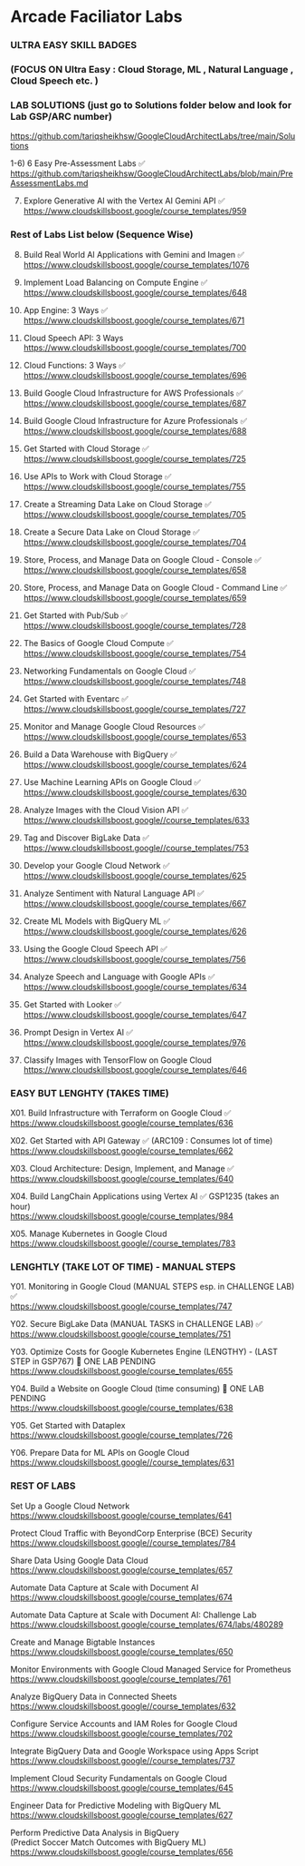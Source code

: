 # Arcade Faciliator Labs

### ULTRA EASY SKILL BADGES   

### (FOCUS ON  Ultra Easy : Cloud Storage, ML , Natural Language , Cloud Speech etc. ) 

### LAB SOLUTIONS (just go to Solutions folder below and look for Lab GSP/ARC number)    
https://github.com/tariqsheikhsw/GoogleCloudArchitectLabs/tree/main/Solutions


1-6) 6 Easy Pre-Assessment Labs  ✅    
https://github.com/tariqsheikhsw/GoogleCloudArchitectLabs/blob/main/PreAssessmentLabs.md    

7. Explore Generative AI with the Vertex AI Gemini API   ✅        
https://www.cloudskillsboost.google/course_templates/959
 
### Rest of Labs List below  (Sequence Wise)   

8. Build Real World AI Applications with Gemini and Imagen ✅      
https://www.cloudskillsboost.google/course_templates/1076  

9. Implement Load Balancing on Compute Engine  ✅   
https://www.cloudskillsboost.google/course_templates/648 

10. App Engine: 3 Ways    ✅   
https://www.cloudskillsboost.google/course_templates/671    

11. Cloud Speech API: 3 Ways      
https://www.cloudskillsboost.google/course_templates/700  

12. Cloud Functions: 3 Ways  ✅   
https://www.cloudskillsboost.google/course_templates/696  

13. Build Google Cloud Infrastructure for AWS Professionals  ✅   
https://www.cloudskillsboost.google/course_templates/687

14. Build Google Cloud Infrastructure for Azure Professionals  ✅   
https://www.cloudskillsboost.google/course_templates/688

15. Get Started with Cloud Storage  ✅  
https://www.cloudskillsboost.google/course_templates/725  

16. Use APIs to Work with Cloud Storage ✅  
https://www.cloudskillsboost.google/course_templates/755  

17. Create a Streaming Data Lake on Cloud Storage  ✅   
https://www.cloudskillsboost.google/course_templates/705  

18. Create a Secure Data Lake on Cloud Storage   ✅   
https://www.cloudskillsboost.google/course_templates/704

19. Store, Process, and Manage Data on Google Cloud - Console  ✅  
https://www.cloudskillsboost.google/course_templates/658  

20. Store, Process, and Manage Data on Google Cloud - Command Line  ✅  
https://www.cloudskillsboost.google/course_templates/659  

21. Get Started with Pub/Sub   ✅   
https://www.cloudskillsboost.google/course_templates/728  

22. The Basics of Google Cloud Compute   ✅  
https://www.cloudskillsboost.google/course_templates/754  

23. Networking Fundamentals on Google Cloud  ✅  
https://www.cloudskillsboost.google/course_templates/748  

24. Get Started with Eventarc   ✅    
https://www.cloudskillsboost.google/course_templates/727  

25. Monitor and Manage Google Cloud Resources   ✅    
https://www.cloudskillsboost.google/course_templates/653

26. Build a Data Warehouse with BigQuery  ✅   
https://www.cloudskillsboost.google/course_templates/624

27. Use Machine Learning APIs on Google Cloud     ✅   
https://www.cloudskillsboost.google/course_templates/630

28. Analyze Images with the Cloud Vision API   ✅  
https://www.cloudskillsboost.google//course_templates/633

29. Tag and Discover BigLake Data   ✅    
https://www.cloudskillsboost.google//course_templates/753

30. Develop your Google Cloud Network   ✅     
https://www.cloudskillsboost.google/course_templates/625

31. Analyze Sentiment with Natural Language API   ✅    
https://www.cloudskillsboost.google/course_templates/667

32. Create ML Models with BigQuery ML   ✅    
https://www.cloudskillsboost.google/course_templates/626

33. Using the Google Cloud Speech API   ✅   
https://www.cloudskillsboost.google/course_templates/756

34. Analyze Speech and Language with Google APIs     ✅  
https://www.cloudskillsboost.google/course_templates/634

35. Get Started with Looker    ✅    
https://www.cloudskillsboost.google/course_templates/647

36. Prompt Design in Vertex AI   ✅    
https://www.cloudskillsboost.google/course_templates/976

37. Classify Images with TensorFlow on Google Cloud    
https://www.cloudskillsboost.google/course_templates/646



### EASY BUT LENGHTY (TAKES TIME) 

X01. Build Infrastructure with Terraform on Google Cloud   ✅      
https://www.cloudskillsboost.google/course_templates/636

X02. Get Started with API Gateway ✅   (ARC109 : Consumes lot of time)    
https://www.cloudskillsboost.google/course_templates/662

X03. Cloud Architecture: Design, Implement, and Manage      ✅     
https://www.cloudskillsboost.google/course_templates/640

X04. Build LangChain Applications using Vertex AI   ✅   GSP1235 (takes an hour)   
https://www.cloudskillsboost.google/course_templates/984

X05. Manage Kubernetes in Google Cloud      
https://www.cloudskillsboost.google//course_templates/783  


###  LENGHTLY (TAKE LOT OF TIME) - MANUAL STEPS 

Y01.  Monitoring in Google Cloud  (MANUAL STEPS esp. in CHALLENGE LAB)  ✅  
https://www.cloudskillsboost.google/course_templates/747

Y02. Secure BigLake Data   (MANUAL TASKS in CHALLENGE LAB)  ✅    
https://www.cloudskillsboost.google/course_templates/751

Y03. Optimize Costs for Google Kubernetes Engine  (LENGTHY) - (LAST STEP in GSP767)    🔘 ONE LAB PENDING  
https://www.cloudskillsboost.google/course_templates/655

Y04. Build a Website on Google Cloud (time consuming)  🔘 ONE LAB PENDING   
https://www.cloudskillsboost.google/course_templates/638  

Y05. Get Started with Dataplex     
https://www.cloudskillsboost.google/course_templates/726

Y06. Prepare Data for ML APIs on Google Cloud        
https://www.cloudskillsboost.google//course_templates/631



### REST OF LABS 

Set Up a Google Cloud Network    
https://www.cloudskillsboost.google/course_templates/641

Protect Cloud Traffic with BeyondCorp Enterprise (BCE) Security  
https://www.cloudskillsboost.google//course_templates/784

Share Data Using Google Data Cloud  
https://www.cloudskillsboost.google/course_templates/657

Automate Data Capture at Scale with Document AI  
https://www.cloudskillsboost.google/course_templates/674

Automate Data Capture at Scale with Document AI: Challenge Lab   
https://www.cloudskillsboost.google/course_templates/674/labs/480289

Create and Manage Bigtable Instances  
https://www.cloudskillsboost.google/course_templates/650

Monitor Environments with Google Cloud Managed Service for Prometheus  
https://www.cloudskillsboost.google/course_templates/761  

Analyze BigQuery Data in Connected Sheets  
https://www.cloudskillsboost.google//course_templates/632

Configure Service Accounts and IAM Roles for Google Cloud  
https://www.cloudskillsboost.google/course_templates/702  

Integrate BigQuery Data and Google Workspace using Apps Script    
https://www.cloudskillsboost.google//course_templates/737

Implement Cloud Security Fundamentals on Google Cloud   
https://www.cloudskillsboost.google/course_templates/645

Engineer Data for Predictive Modeling with BigQuery ML  
https://www.cloudskillsboost.google/course_templates/627

Perform Predictive Data Analysis in BigQuery  
(Predict Soccer Match Outcomes with BigQuery ML)  
https://www.cloudskillsboost.google/course_templates/656

  
